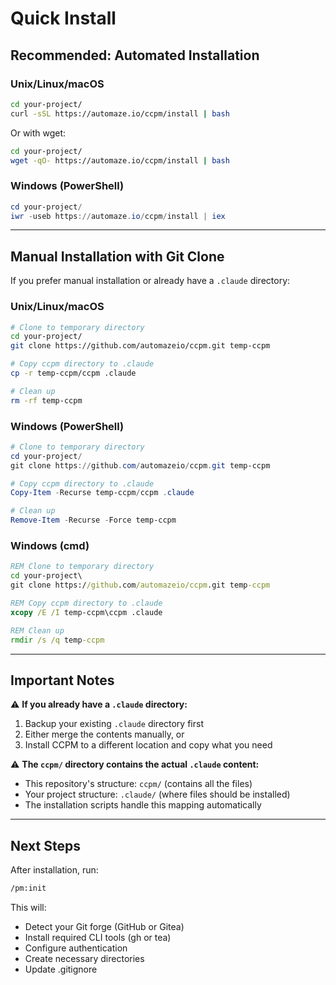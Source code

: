 # Quick Install

## Recommended: Automated Installation

### Unix/Linux/macOS

```bash
cd your-project/
curl -sSL https://automaze.io/ccpm/install | bash
```

Or with wget:

```bash
cd your-project/
wget -qO- https://automaze.io/ccpm/install | bash
```

### Windows (PowerShell)

```powershell
cd your-project/
iwr -useb https://automaze.io/ccpm/install | iex
```

---

## Manual Installation with Git Clone

If you prefer manual installation or already have a `.claude` directory:

### Unix/Linux/macOS

```bash
# Clone to temporary directory
cd your-project/
git clone https://github.com/automazeio/ccpm.git temp-ccpm

# Copy ccpm directory to .claude
cp -r temp-ccpm/ccpm .claude

# Clean up
rm -rf temp-ccpm
```

### Windows (PowerShell)

```powershell
# Clone to temporary directory
cd your-project/
git clone https://github.com/automazeio/ccpm.git temp-ccpm

# Copy ccpm directory to .claude
Copy-Item -Recurse temp-ccpm/ccpm .claude

# Clean up
Remove-Item -Recurse -Force temp-ccpm
```

### Windows (cmd)

```cmd
REM Clone to temporary directory
cd your-project\
git clone https://github.com/automazeio/ccpm.git temp-ccpm

REM Copy ccpm directory to .claude
xcopy /E /I temp-ccpm\ccpm .claude

REM Clean up
rmdir /s /q temp-ccpm
```

---

## Important Notes

⚠️ **If you already have a `.claude` directory:**

1. Backup your existing `.claude` directory first
2. Either merge the contents manually, or
3. Install CCPM to a different location and copy what you need

⚠️ **The `ccpm/` directory contains the actual `.claude` content:**

- This repository's structure: `ccpm/` (contains all the files)
- Your project structure: `.claude/` (where files should be installed)
- The installation scripts handle this mapping automatically

---

## Next Steps

After installation, run:

```bash
/pm:init
```

This will:
- Detect your Git forge (GitHub or Gitea)
- Install required CLI tools (gh or tea)
- Configure authentication
- Create necessary directories
- Update .gitignore
